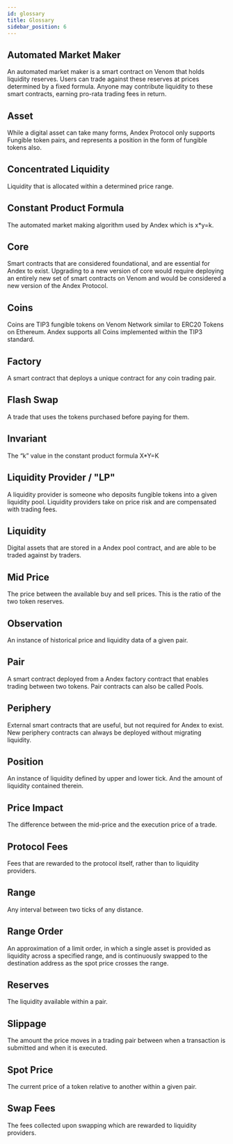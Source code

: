 ```yaml
---
id: glossary
title: Glossary
sidebar_position: 6
---
```


## Automated Market Maker

An automated market maker is a smart contract on Venom that holds liquidity reserves. Users can trade against these reserves at prices determined by a fixed formula. Anyone may contribute liquidity to these smart contracts, earning pro-rata trading fees in return.

## Asset

While a digital asset can take many forms, Andex Protocol only supports Fungible token pairs, and represents a position in the form of fungible tokens also.

## Concentrated Liquidity

Liquidity that is allocated within a determined price range.

## Constant Product Formula

The automated market making algorithm used by Andex which is x\*y=k.

## Core

Smart contracts that are considered foundational, and are essential for Andex to exist. Upgrading to a new version of core would require deploying an entirely new set of smart contracts on Venom and would be considered a new version of the Andex Protocol.

## Coins

Coins are TIP3 fungible tokens on Venom Network similar to ERC20 Tokens on Ethereum. Andex supports all Coins implemented within the TIP3 standard.

## Factory

A smart contract that deploys a unique contract for any coin trading pair.

## Flash Swap

A trade that uses the tokens purchased before paying for them.

## Invariant

The “k” value in the constant product formula X\*Y=K

## Liquidity Provider / "LP"

A liquidity provider is someone who deposits fungible tokens into a given liquidity pool. Liquidity providers take on price risk and are compensated with trading fees.

## Liquidity

Digital assets that are stored in a Andex pool contract, and are able to be traded against by traders.

## Mid Price

The price between the available buy and sell prices. This is the ratio of the two token reserves. 

## Observation

An instance of historical price and liquidity data of a given pair.

## Pair

A smart contract deployed from a Andex factory contract that enables trading between two tokens. Pair contracts can also be called Pools.

## Periphery

External smart contracts that are useful, but not required for Andex to exist. New periphery contracts can always be deployed without migrating liquidity.

## Position

An instance of liquidity defined by upper and lower tick. And the amount of liquidity contained therein.

## Price Impact

The difference between the mid-price and the execution price of a trade.

## Protocol Fees

Fees that are rewarded to the protocol itself, rather than to liquidity providers.

## Range

Any interval between two ticks of any distance.

## Range Order

An approximation of a limit order, in which a single asset is provided as liquidity across a specified range, and is continuously swapped to the destination address as the spot price crosses the range.

## Reserves

The liquidity available within a pair.

## Slippage

The amount the price moves in a trading pair between when a transaction is submitted and when it is executed.

## Spot Price

The current price of a token relative to another within a given pair.

## Swap Fees

The fees collected upon swapping which are rewarded to liquidity providers.
